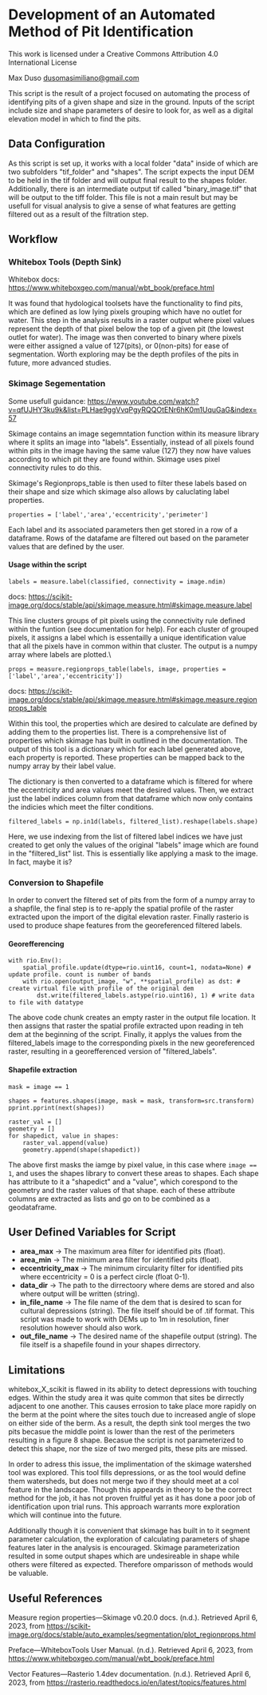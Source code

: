# Development of an Automated Method of Pit Identification
This work is licensed under a Creative Commons Attribution 4.0 International License

Max Duso
dusomasimiliano@gmail.com

This script is the result of a project focused on automating the process of identifying pits of a given shape and size in the ground. Inputs of the script include size and shape parameters of desire to look for, as well as a digital elevation model in which to find the pits.

## Data Configuration
As this script is set up, it works with a local folder "data" inside of which are two subfolders "tif_folder" and "shapes". The script expects the input DEM to be held in the tif folder and will output final result to the shapes folder. Additionally, there is an intermediate output tif called "binary_image.tif" that will be output to the tiff folder. This file is not a main result but may be usefull for visual analysis to give a sense of what features are getting filtered out as a result of the filtration step.

## Workflow
### Whitebox Tools (Depth Sink)
Whitebox docs: https://www.whiteboxgeo.com/manual/wbt_book/preface.html

It was found that hydological toolsets have the functionality to find pits, which are defined as low lying pixels grouping which have no outlet for water. This step in the analysis results in a raster output where pixel values represent the depth of that pixel below the top of a given pit (the lowest outlet for water). The image was then converted to binary where pixels were either assigned a value of 127(pits), or 0(non-pits) for ease of segmentation. Worth exploring may be the depth profiles of the pits in future, more advanced studies.

### Skimage Segementation

Some usefull guidance: https://www.youtube.com/watch?v=qfUJHY3ku9k&list=PLHae9ggVvqPgyRQQOtENr6hK0m1UquGaG&index=57

Skimage contains an image segemntation function within its measure library where it splits an image into "labels". Essentially, instead of all pixels found within pits in the image having the same value (127) they now have values according to which pit they are found within. Skimage uses pixel connectivity rules to do this.

Skimage's Regionprops_table is then used to filter these labels based on their shape and size which skimage also allows by caluclating label properties. 

`properties = ['label','area','eccentricity','perimeter']`

Each label and its associated parameters then get stored in a row of a dataframe. Rows of the datafame are filtered out based on the parameter values that are defined by the user.

#### Usage within the script
`labels = measure.label(classified, connectivity = image.ndim)`

docs: https://scikit-image.org/docs/stable/api/skimage.measure.html#skimage.measure.label

This line clusters groups of pit pixels using the connectivity rule defined within the funtion (see documentation for help). For each  cluster of grouped pixels, it assigns a label which is essentailly a unique identification value that all the pixels have in common within that cluster. The output is a numpy array where labels are plotted.\

`props = measure.regionprops_table(labels, image, properties = ['label','area','eccentricity'])`

docs: https://scikit-image.org/docs/stable/api/skimage.measure.html#skimage.measure.regionprops_table

Within this tool, the properties which are desired to calculate are defined by adding them to the properties list. There is a comprehensive list of properties which skimage has built in outlined in the documentation. The output of this tool is a dictionary which for each label generated above, each property is reported. These properties can be mapped back to the numpy array by their label value.

The dictionary is then converted to a dataframe which is filtered for where the eccentricity and area values meet the desired values. Then, we extract just the label indices column from that dataframe which now only contains the indicies which meet the filter conditions. 

`filtered_labels = np.in1d(labels, filtered_list).reshape(labels.shape)`

Here, we use indexing from the list of filtered label indices we have just created to get only the values of the original "labels" image which are found in the "filtered_list" list. This is essentially like applying a mask to the image. In fact, maybe it is? 

### Conversion to Shapefile
In order to convert the filtered set of pits from the form of a numpy array to a shapfile, the final step is to re-apply the spatial profile of the raster extracted upon the import of the digital elevation raster. Finally rasterio is used to produce shape features from the georeferenced filtered labels.

#### Georefferencing
```
with rio.Env():
    spatial_profile.update(dtype=rio.uint16, count=1, nodata=None) # update profile. count is number of bands
    with rio.open(output_image, "w", **spatial_profile) as dst: # create virtual file with profile of the original dem
        dst.write(filtered_labels.astype(rio.uint16), 1) # write data to file with datatype
```

The above code chunk creates an empty raster in the output file location. It then assigns that raster the spatial profile extracted upon reading in teh dem at the beginning of the script. Finally, it applys the values from the filtered_labels image to the corresponding pixels in the new georeferenced raster, resulting in a georefferenced version of  "filtered_labels".

#### Shapefile extraction
```
mask = image == 1

shapes = features.shapes(image, mask = mask, transform=src.transform)
pprint.pprint(next(shapes))

raster_val = []
geometry = []
for shapedict, value in shapes:
    raster_val.append(value)
    geometry.append(shape(shapedict))
```

The above first masks the iamge by pixel value, in this case where `image == 1`, and uses the shapes library to convert these areas to shapes. Each shape has attribute to it a "shapedict" and a "value", which corespond to the geometry and the raster values of that shape. each of these attribute columns are extracted as lists and go on to be combined as a geodataframe.

## User Defined Variables for Script

- **area_max** -> The maximum area filter for identified pits (float).
- **area_min** -> The minimum area filter for identified pits (float).
- **eccentricity_max** -> The minimum circularity filter for identified pits where eccentricity = 0 is a perfect circle (float 0-1).
- **data_dir** -> The path to the dirrectoory where dems are stored and also where output will be written (string).
- **in_file_name** -> The file name of the dem that is desired to scan for cultural depressions (string). The file itself should be of .tif format. This script was made to work with DEMs up to 1m in resolution, finer resolution however should also work.
- **out_file_name** -> The desired name of the shapefile output (string). The file itself is a shapefile found in your shapes dirrectory.

## Limitations
whitebox_X_scikit is flawed in its ability to detect depressions with touching edges. Within the study area it was quite common that sites be dirrectly adjacent to one another. This causes errosion to take place more  rapidly on the berm at the point where the sites touch due to increased angle of slope on either side of the berm. As a result, the depth sink tool merges the two pits becasue the middle point is lower than the rest of the perimeters resulting in a figure 8 shape. Becasue the script is not parameterized to detect this shape, nor the size of two merged pits, these pits are missed.

In order to adress this issue, the implimentation of the skimage watershed tool was explored. This tool fills depressions, or as the tool would define them watersheds, but does not merge two if they should meet at a col feature in the landscape. Though this appeards in theory to be the correct method for the job, it has not proven fruitful yet as it has done a poor job of identification upon trial runs. This approach warrants more exploration which will continue into the future.

Additionally though it is convenient that skimage has built in to it segment parameter calculation, the exploration of calculating parameters of shape features later in the analysis is encouraged. Skimage parameterization resulted in some output shapes which are undesireable in shape while others were filtered as expected. Therefore omparisson of methods would be valuable.

## Useful References

Measure region properties—Skimage v0.20.0 docs. (n.d.). Retrieved April 6, 2023, from https://scikit-image.org/docs/stable/auto_examples/segmentation/plot_regionprops.html

Preface—WhiteboxTools User Manual. (n.d.). Retrieved April 6, 2023, from https://www.whiteboxgeo.com/manual/wbt_book/preface.html

Vector Features—Rasterio 1.4dev documentation. (n.d.). Retrieved April 6, 2023, from https://rasterio.readthedocs.io/en/latest/topics/features.html
